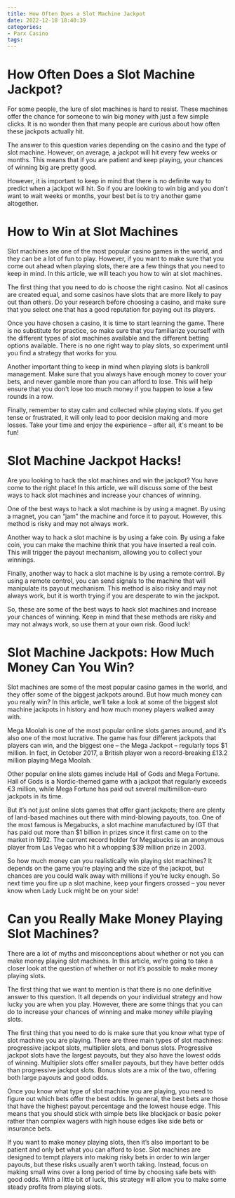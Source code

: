 ```yaml
---
title: How Often Does a Slot Machine Jackpot
date: 2022-12-18 18:40:39
categories:
- Parx Casino
tags:
---
```



#  How Often Does a Slot Machine Jackpot?

For some people, the lure of slot machines is hard to resist. These machines offer the chance for someone to win big money with just a few simple clicks. It is no wonder then that many people are curious about how often these jackpots actually hit.

The answer to this question varies depending on the casino and the type of slot machine. However, on average, a jackpot will hit every few weeks or months. This means that if you are patient and keep playing, your chances of winning big are pretty good.

However, it is important to keep in mind that there is no definite way to predict when a jackpot will hit. So if you are looking to win big and you don't want to wait weeks or months, your best bet is to try another game altogether.

#  How to Win at Slot Machines

Slot machines are one of the most popular casino games in the world, and they can be a lot of fun to play. However, if you want to make sure that you come out ahead when playing slots, there are a few things that you need to keep in mind. In this article, we will teach you how to win at slot machines.

The first thing that you need to do is choose the right casino. Not all casinos are created equal, and some casinos have slots that are more likely to pay out than others. Do your research before choosing a casino, and make sure that you select one that has a good reputation for paying out its players.

Once you have chosen a casino, it is time to start learning the game. There is no substitute for practice, so make sure that you familiarize yourself with the different types of slot machines available and the different betting options available. There is no one right way to play slots, so experiment until you find a strategy that works for you.

Another important thing to keep in mind when playing slots is bankroll management. Make sure that you always have enough money to cover your bets, and never gamble more than you can afford to lose. This will help ensure that you don't lose too much money if you happen to lose a few rounds in a row.

Finally, remember to stay calm and collected while playing slots. If you get tense or frustrated, it will only lead to poor decision making and more losses. Take your time and enjoy the experience – after all, it's meant to be fun!

#  Slot Machine Jackpot Hacks!

Are you looking to hack the slot machines and win the jackpot? You have come to the right place! In this article, we will discuss some of the best ways to hack slot machines and increase your chances of winning.

One of the best ways to hack a slot machine is by using a magnet. By using a magnet, you can “jam” the machine and force it to payout. However, this method is risky and may not always work.

Another way to hack a slot machine is by using a fake coin. By using a fake coin, you can make the machine think that you have inserted a real coin. This will trigger the payout mechanism, allowing you to collect your winnings.

Finally, another way to hack a slot machine is by using a remote control. By using a remote control, you can send signals to the machine that will manipulate its payout mechanism. This method is also risky and may not always work, but it is worth trying if you are desperate to win the jackpot.

So, these are some of the best ways to hack slot machines and increase your chances of winning. Keep in mind that these methods are risky and may not always work, so use them at your own risk. Good luck!

#  Slot Machine Jackpots: How Much Money Can You Win?

Slot machines are some of the most popular casino games in the world, and they offer some of the biggest jackpots around. But how much money can you really win? In this article, we’ll take a look at some of the biggest slot machine jackpots in history and how much money players walked away with.

Mega Moolah is one of the most popular online slots games around, and it’s also one of the most lucrative. The game has four different jackpots that players can win, and the biggest one – the Mega Jackpot – regularly tops $1 million. In fact, in October 2017, a British player won a record-breaking £13.2 million playing Mega Moolah.

Other popular online slots games include Hall of Gods and Mega Fortune. Hall of Gods is a Nordic-themed game with a jackpot that regularly exceeds €3 million, while Mega Fortune has paid out several multimillion-euro jackpots in its time.

But it’s not just online slots games that offer giant jackpots; there are plenty of land-based machines out there with mind-blowing payouts, too. One of the most famous is Megabucks, a slot machine manufactured by IGT that has paid out more than $1 billion in prizes since it first came on to the market in 1992. The current record holder for Megabucks is an anonymous player from Las Vegas who hit a whopping $39 million prize in 2003.

So how much money can you realistically win playing slot machines? It depends on the game you’re playing and the size of the jackpot, but chances are you could walk away with millions if you’re lucky enough. So next time you fire up a slot machine, keep your fingers crossed – you never know when Lady Luck might be on your side!

#  Can you Really Make Money Playing Slot Machines?

There are a lot of myths and misconceptions about whether or not you can make money playing slot machines. In this article, we’re going to take a closer look at the question of whether or not it’s possible to make money playing slots.

The first thing that we want to mention is that there is no one definitive answer to this question. It all depends on your individual strategy and how lucky you are when you play. However, there are some things that you can do to increase your chances of winning and make money while playing slots.

The first thing that you need to do is make sure that you know what type of slot machine you are playing. There are three main types of slot machines: progressive jackpot slots, multiplier slots, and bonus slots. Progressive jackpot slots have the largest payouts, but they also have the lowest odds of winning. Multiplier slots offer smaller payouts, but they have better odds than progressive jackpot slots. Bonus slots are a mix of the two, offering both large payouts and good odds.

Once you know what type of slot machine you are playing, you need to figure out which bets offer the best odds. In general, the best bets are those that have the highest payout percentage and the lowest house edge. This means that you should stick with simple bets like blackjack or basic poker rather than complex wagers with high house edges like side bets or insurance bets.

If you want to make money playing slots, then it’s also important to be patient and only bet what you can afford to lose. Slot machines are designed to tempt players into making risky bets in order to win larger payouts, but these risks usually aren’t worth taking. Instead, focus on making small wins over a long period of time by choosing safe bets with good odds. With a little bit of luck, this strategy will allow you to make some steady profits from playing slots.